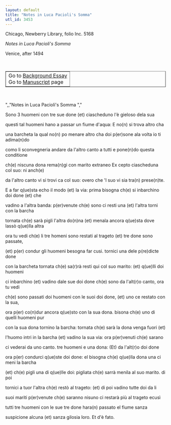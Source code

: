 ```yaml
---
layout: default
title: "Notes in Luca Pacioli's Somma"
utl_id: 3453
---
```


<p>Chicago, Newberry Library, folio Inc. 5168</p>
<p style=""margin-left:.25in;""><em>Notes in Luca Pacioli's Somma</em></p>
<p style=""margin-left:.25in;"">Venice, after 1494</p>
<p style=""font-size: 0.1em;""> </p>
<table border=""0.5"" cellpadding=""1"" cellspacing=""1"" style=""width: 200px; background-color:#F8F8F8;""><tbody style=""border-color:#ccc""><tr style=""border-color:#ccc""><td>Go to <a href=""https://italian-paleography.library.utoronto.ca/content/about_IP_078"" style=""font-weight:300;"" target=""_blank"">Background Essay</a><br />
			Go to <a href=""https://italian-paleography.library.utoronto.ca/islandora/object/italianpaleography%3AIP_078"" style=""font-weight:300;"" target=""_blank"">Manuscript</a> page</td>
</tr></tbody></table><p> </p>
",,"Notes in Luca Pacioli's Somma
","
<p>Sono 3 huomeni con tre sue done (et) ciascheduno l'è gieloso dela sua</p>
<p>questi tal huomeni hano a passar un fiume d'aqua: E no(n) si trova altro cha</p>
<p>una barcheta la qual no(n) po menare altro cha doi p(er)sone ala volta io ti adima(n)do</p>
<p>como li sconvegneria andare da l'altro canto a tutti e pone(n)do questa conditione</p>
<p>ch(e) niscuna dona rema(n)gi con marito extraneo Ex cepto ciascheduna col suo: ni anch(e)</p>
<p>da l'altro canto vi si trovi ca col suo: overo che 'l suo vi sia tra(n) prese(n)te.</p>
<p>E a far q(ue)sta echo il modo (et) la via: prima bisogna ch(e) si inbarchino doi done (et) che</p>
<p>vadino a l'altra banda: p(er)venute ch(e) sono ci resti una (et) l'altra torni con la barcha</p>
<p>tornata ch(e) sarà pigli l'altra do(n)na (et) menala ancora q(ue)sta dove lassò q(ue)lla altra</p>
<p>ora tu vedi ch(e) li tre homeni sono restati al trageto (et) tre done sono passate,</p>
<p>(et) p(er) condur gli huomeni besogna far cusi. tornici una dele p(re)dicte done</p>
<p>con la barcheta tornata ch(e) sa(r)rà resti qui col suo marito: (et) q(ue)lli doi huomeni</p>
<p>ci inbarchino (et) vadino dale sue doi done ch(e) sono da l'alt(r)o canto, ora tu vedi</p>
<p>ch(e) sono passati doi huomeni con le suoi doi done, (et) uno ce restato con la sua,</p>
<p>ora p(er) co(n)dur ancora q(ue)sto con la sua dona. bisona ch(e) uno di quelli huomeni pur</p>
<p>con la sua dona tornino la barcha: tornata ch(e) sarà la dona venga fuori (et)</p>
<p>l'huomo intri in la barcha (et) vadino la sua via: ora p(er)venuti ch(e) sarano</p>
<p>ci vederai da uno canto. tre huomeni e una dona: (Et) da l'alt(r)o doi done</p>
<p>ora p(er) condurci q(ue)ste doi done: el bisogna ch(e) q(ue)lla dona una ci meni la barcha</p>
<p>(et) ch(e) pigli una di q(ue)lle doi: pigliata ch(e) sarrà menila al suo marito. di poi</p>
<p>tornici a tuor l'altra ch(e) restò al trageto: (et) di poi vadino tutte doi da li</p>
<p>suoi mariti p(er)venute ch(e) saranno nisuno ci restarà più al trageto ecusì</p>
<p>tutti tre huomeni con le sue tre done hara(n) passato el fiume sanza</p>
<p>suspicione alcuna (et) sanza gilosia loro. Et d'è fato.</p>
